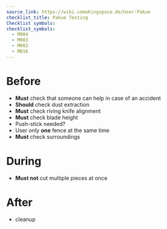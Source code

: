 ```yaml
---
source_link: https://wiki.comakingspace.de/User:Pakue
checklist_title: Pakue Testing
Checklist symbols: 
checklist_symbols: 
  - M004
  - M003
  - M002
  - M016
---
```


# Before
* **Must** check that someone can help in case of an accident
* **Should** check dust extraction
* **Must** check riving knife alignment
* **Must** check blade height
* Push-stick needed?
* User only **one** fence at the same time
* **Must** check surroundings

# During
* **Must not** cut multiple pieces at once

# After
* cleanup

